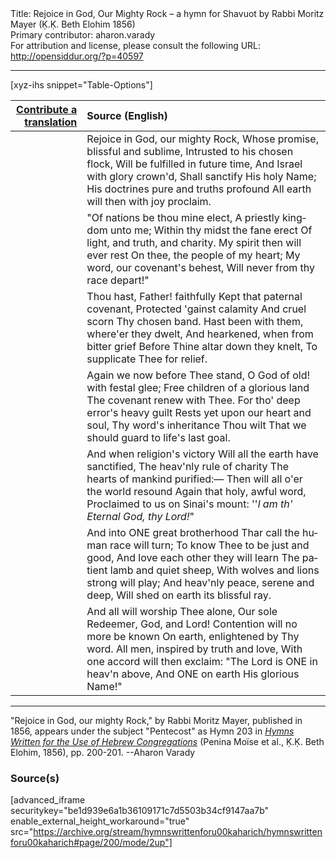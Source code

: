 <html>
<head></head>
<body>
Title: Rejoice in God, Our Mighty Rock – a hymn for Shavuot by Rabbi Moritz Mayer (Ḳ.Ḳ. Beth Elohim 1856)<br />
Primary contributor: aharon.varady<br />
For attribution and license, please consult the following URL: <a href="http://opensiddur.org/?p=40597">http://opensiddur.org/?p=40597</a>
<p />
<hr />

[xyz-ihs snippet="Table-Options"]<table style="margin-left: auto; margin-right: auto;" class="draggable">
<thead><tr><th id="x" style="text-align: right;"><a href="/translate/" target="_blank" rel="noopener">Contribute a translation</a></th><th style="text-align: left;">Source (English)</th></tr></thead>
<tbody>
<tr><td style="vertical-align:top;">
<div class="liturgy" lang="he" style="text-align: right;">

</div></td>

<td style="vertical-align:top;">
<div class="english" lang="en" style="text-align: left;">
Rejoice in God, our mighty Rock, 
Whose promise, blissful and sublime, 
Intrusted to his chosen flock, 
Will be fulfilled in future time, 
And Israel with glory crown'd, 
Shall sanctify His holy Name; 
His doctrines pure and truths profound 
All earth will then with joy proclaim. 
</div></td></tr>


<tr><td style="vertical-align:top;">
<div class="liturgy" lang="he" style="text-align: right;">

</div></td>

<td style="vertical-align:top;">
<div class="english" lang="en" style="text-align: left;">
"Of nations be thou mine elect, 
A priestly kingdom unto me; 
Within thy midst the fane erect 
Of light, and truth, and charity. 
My spirit then will ever rest 
On thee, the people of my heart; 
My word, our covenant's behest, 
Will never from thy race depart!" 
</div></td></tr>


<tr><td style="vertical-align:top;">
<div class="liturgy" lang="he" style="text-align: right;">

</div></td>

<td style="vertical-align:top;">
<div class="english" lang="en" style="text-align: left;">
Thou hast, Father! faithfully 
Kept that paternal covenant, 
Protected 'gainst calamity 
And cruel scorn Thy chosen band. 
Hast been with them, where'er they dwelt, 
And hearkened, when from bitter grief 
Before Thine altar down they knelt, 
To supplicate Thee for relief. 
</div></td></tr>


<tr><td style="vertical-align:top;">
<div class="liturgy" lang="he" style="text-align: right;">

</div></td>

<td style="vertical-align:top;">
<div class="english" lang="en" style="text-align: left;">
Again we now before Thee stand, 
O God of old! with festal glee; 
Free children of a glorious land 
The covenant renew with Thee. 
For tho' deep error's heavy guilt 
Rests yet upon our heart and soul, 
Thy word's inheritance Thou wilt 
That we should guard to life's last goal. 
</div></td></tr>


<tr><td style="vertical-align:top;">
<div class="liturgy" lang="he" style="text-align: right;">

</div></td>

<td style="vertical-align:top;">
<div class="english" lang="en" style="text-align: left;">
And when religion's victory 
Will all the earth have sanctified, 
The heav'nly rule of charity 
The hearts of mankind purified:— 
Then will all o'er the world resound 
Again that holy, awful word, 
Proclaimed to us on Sinai's mount: 
''<em>l am th' Eternal God, thy Lord!</em>"
</div></td></tr>


<tr><td style="vertical-align:top;">
<div class="liturgy" lang="he" style="text-align: right;">

</div></td>

<td style="vertical-align:top;">
<div class="english" lang="en" style="text-align: left;">
And into ONE great brotherhood 
Thar call the human race will turn; 
To know Thee to be just and good, 
And love each other they will learn 
The patient lamb and quiet sheep, 
With wolves and lions strong will play; 
And heav'nly peace, serene and deep, 
Will shed on earth its blissful ray. 
</div></td></tr>


<tr><td style="vertical-align:top;">
<div class="liturgy" lang="he" style="text-align: right;">

</div></td>

<td style="vertical-align:top;">
<div class="english" lang="en" style="text-align: left;">
And all will worship Thee alone, 
Our sole Redeemer, God, and Lord! 
Contention will no more be known 
On earth, enlightened by Thy word. 
All men, inspired by truth and love, 
With one accord will then exclaim: 
"The Lord is ONE in heav'n above, 
And ONE on earth His glorious Name!"
</div></td></tr>
</tbody></table>

<hr />

"Rejoice in God, our mighty Rock," by Rabbi Moritz Mayer, published in 1856, appears under the subject "Pentecost" as Hymn 203 in <em><a href="/?p=40488">Hymns Written for the Use of Hebrew Congregations</a></em> (Penina Moïse et al., Ḳ.Ḳ. Beth Elohim, 1856), pp. 200-201. --Aharon Varady

<h3>Source(s)</h3>

[advanced_iframe securitykey="be1d939e6a1b36109171c7d5503b34cf9147aa7b" enable_external_height_workaround="true" src="https://archive.org/stream/hymnswrittenforu00kaharich/hymnswrittenforu00kaharich#page/200/mode/2up"]

&nbsp; 
</body>
</html>